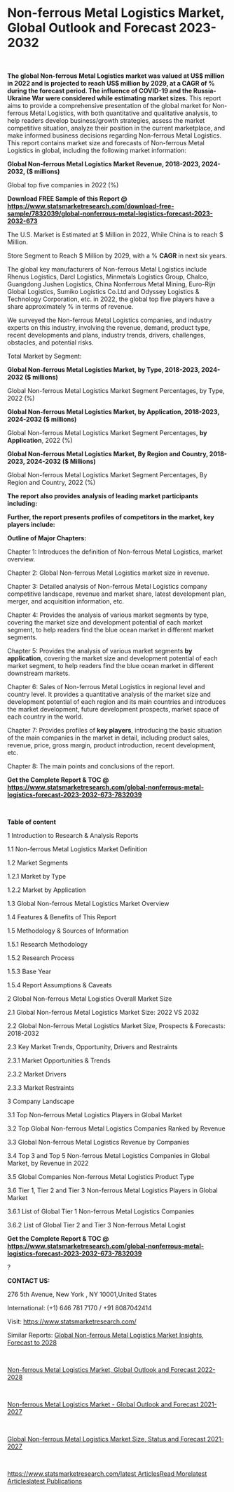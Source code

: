 <h1>Non-ferrous Metal Logistics Market, Global Outlook and Forecast 2023-2032</h1><br/><p><strong>The global Non-ferrous Metal Logistics market was valued at US$ million in 2022 and is projected to reach US$ million by 2029, at a <strong>CAGR</strong> of % during the forecast period. The influence of COVID-19 and the Russia-Ukraine War were considered while estimating market sizes.</strong> This report aims to provide a comprehensive presentation of the global market for Non-ferrous Metal Logistics, with both quantitative and qualitative analysis, to help readers develop business/growth strategies, assess the market competitive situation, analyze their position in the current marketplace, and make informed business decisions regarding Non-ferrous Metal Logistics. This report contains market size and forecasts of Non-ferrous Metal Logistics in global, including the following market information:</p>
 
 
 
 <p><strong>Global Non-ferrous Metal Logistics Market Revenue, 2018-2023, 2024-2032, ($ millions)</strong></p>
 
 
 
 <p>Global top five companies in 2022 (%)</p>
 
 
 
 <p><strong>Download FREE Sample of this Report @ <a href="https://www.statsmarketresearch.com/download-free-sample/7832039/global-nonferrous-metal-logistics-forecast-2023-2032-673">https://www.statsmarketresearch.com/download-free-sample/7832039/global-nonferrous-metal-logistics-forecast-2023-2032-673</a></strong></p>
 
 
 
 <p>The U.S. Market is Estimated at $ Million in 2022, While China is to reach $ Million.</p>
 
 
 
 <p>Store Segment to Reach $ Million by 2029, with a % <strong>CAGR</strong> in next six years.</p>
 
 
 
 <p>The global key manufacturers of Non-ferrous Metal Logistics include Rhenus Logistics, Darcl Logistics, Minmetals Logistics Group, Chalco, Guangdong Jushen Logistics, China Nonferrous Metal Mining, Euro-Rijn Global Logistics, Sumiko Logistics Co.Ltd and Odyssey Logistics & Technology Corporation, etc. in 2022, the global top five players have a share approximately % in terms of revenue.</p>
 
 
 
 <p>We surveyed the Non-ferrous Metal Logistics companies, and industry experts on this industry, involving the revenue, demand, product type, recent developments and plans, industry trends, drivers, challenges, obstacles, and potential risks.</p>
 
 
 
 <p>Total Market by Segment:</p>
 
 
 
 <p><strong>Global Non-ferrous Metal Logistics Market, by Type, 2018-2023, 2024-2032 ($ millions)</strong></p>
 
 
 
 <p>Global Non-ferrous Metal Logistics Market Segment Percentages, by Type, 2022 (%)</p>
 
 
 
 <p><strong>Global Non-ferrous Metal Logistics Market, <strong>by Application</strong>, 2018-2023, 2024-2032 ($ millions)</strong></p>
 
 
 
 <p>Global Non-ferrous Metal Logistics Market Segment Percentages, <strong>by Application</strong>, 2022 (%)</p>
 
 
 
 <p><strong>Global Non-ferrous Metal Logistics Market, By Region and Country, 2018-2023, 2024-2032 ($ Millions)</strong></p>
 
 
 
 <p>Global Non-ferrous Metal Logistics Market Segment Percentages, By Region and Country, 2022 (%)</p>
 
 
 
 <p><strong>The report also provides analysis of leading market participants including:</strong></p>
 
 
 
 <p><strong>Further, the report presents profiles of competitors in the market, <strong>key players</strong> include:</strong></p>
 
 
 
 <p><strong>Outline of Major Chapters:</strong></p>
 
 
 
 <p>Chapter 1: Introduces the definition of Non-ferrous Metal Logistics, market overview.</p>
 
 
 
 <p>Chapter 2: Global Non-ferrous Metal Logistics market size in revenue.</p>
 
 
 
 <p>Chapter 3: Detailed analysis of Non-ferrous Metal Logistics company competitive landscape, revenue and market share, latest development plan, merger, and acquisition information, etc.</p>
 
 
 
 <p>Chapter 4: Provides the analysis of various market segments by type, covering the market size and development potential of each market segment, to help readers find the blue ocean market in different market segments.</p>
 
 
 
 <p>Chapter 5: Provides the analysis of various market segments <strong>by application</strong>, covering the market size and development potential of each market segment, to help readers find the blue ocean market in different downstream markets.</p>
 
 
 
 <p>Chapter 6: Sales of Non-ferrous Metal Logistics in regional level and country level. It provides a quantitative analysis of the market size and development potential of each region and its main countries and introduces the market development, future development prospects, market space of each country in the world.</p>
 
 
 
 <p>Chapter 7: Provides profiles of <strong>key players</strong>, introducing the basic situation of the main companies in the market in detail, including product sales, revenue, price, gross margin, product introduction, recent development, etc.</p>
 
 
 
 <p>Chapter 8: The main points and conclusions of the report.</p>
 
 
 
 <div><b>Get the Complete Report & TOC @ <a href="https://www.statsmarketresearch.com/global-nonferrous-metal-logistics-forecast-2023-2032-673-7832039">https://www.statsmarketresearch.com/global-nonferrous-metal-logistics-forecast-2023-2032-673-7832039</a></b></div>
 
 
 
 <p><br />
 
 <b>Table of content</b></p>
 
 
 
 <p>1 Introduction to Research & Analysis Reports<br />
 
 1.1 Non-ferrous Metal Logistics Market Definition<br />
 
 1.2 Market Segments<br />
 
 1.2.1 Market by Type<br />
 
 1.2.2 Market by Application<br />
 
 1.3 Global Non-ferrous Metal Logistics Market Overview<br />
 
 1.4 Features & Benefits of This Report<br />
 
 1.5 Methodology & Sources of Information<br />
 
 1.5.1 Research Methodology<br />
 
 1.5.2 Research Process<br />
 
 1.5.3 Base Year<br />
 
 1.5.4 Report Assumptions & Caveats<br />
 
 2 Global Non-ferrous Metal Logistics Overall Market Size<br />
 
 2.1 Global Non-ferrous Metal Logistics Market Size: 2022 VS 2032<br />
 
 2.2 Global Non-ferrous Metal Logistics Market Size, Prospects & Forecasts: 2018-2032<br />
 
 2.3 Key Market Trends, Opportunity, Drivers and Restraints<br />
 
 2.3.1 Market Opportunities & Trends<br />
 
 2.3.2 Market Drivers<br />
 
 2.3.3 Market Restraints<br />
 
 3 Company Landscape<br />
 
 3.1 Top Non-ferrous Metal Logistics Players in Global Market<br />
 
 3.2 Top Global Non-ferrous Metal Logistics Companies Ranked by Revenue<br />
 
 3.3 Global Non-ferrous Metal Logistics Revenue by Companies<br />
 
 3.4 Top 3 and Top 5 Non-ferrous Metal Logistics Companies in Global Market, by Revenue in 2022<br />
 
 3.5 Global Companies Non-ferrous Metal Logistics Product Type<br />
 
 3.6 Tier 1, Tier 2 and Tier 3 Non-ferrous Metal Logistics Players in Global Market<br />
 
 3.6.1 List of Global Tier 1 Non-ferrous Metal Logistics Companies<br />
 
 3.6.2 List of Global Tier 2 and Tier 3 Non-ferrous Metal Logist</p>
 
 
 
 <div><b>Get the Complete Report & TOC @ <a href="https://www.statsmarketresearch.com/global-nonferrous-metal-logistics-forecast-2023-2032-673-7832039">https://www.statsmarketresearch.com/global-nonferrous-metal-logistics-forecast-2023-2032-673-7832039</a></b></div>
 
 
 
 <p>? </p>
 
 
 
 <p><b>CONTACT US:</b><br />
 
 276 5th Avenue, New York , NY 10001,United States<br />
 
 International: (+1) 646 781 7170 / +91 8087042414<br />
 
 Visit: <a href="https://www.statsmarketresearch.com/">https://www.statsmarketresearch.com/</a><br />
 
 Similar Reports: <a href="https://www.statsmarketresearch.com/global-nonferrous-metal-logistics-forecast-2023-2032-673-7832039">Global Non-ferrous Metal Logistics Market Insights, Forecast to 2028</a><br />
 
 <br />
 
 <a href="https://www.statsmarketresearch.com/global-nonferrous-metal-logistics-forecast-2023-2032-673-7832039">Non-ferrous Metal Logistics Market, Global Outlook and Forecast 2022-2028</a><br />
 
 <br />
 
 <a href="https://www.statsmarketresearch.com/global-nonferrous-metal-logistics-forecast-2023-2032-673-7832039">Non-ferrous Metal Logistics Market - Global Outlook and Forecast 2021-2027</a><br />
 
 <br />
 
 <a href="https://www.statsmarketresearch.com/global-nonferrous-metal-logistics-forecast-2023-2032-673-7832039">Global Non-ferrous Metal Logistics Market Size, Status and Forecast 2021-2027</a><br />
 
 <br />
 
 <a href="https://gyeongbokgung.com">https://www.statsmarketresearch.com/</a><a href="https://hallyeomaritime.com">latest Articles</a><a href="https://jingwansa.com">Read More</a><a href="https://nguoiviet.jp/">latest Articles</a><a href="https://www.intelmarketresearch.com/">latest Publications</a></p>